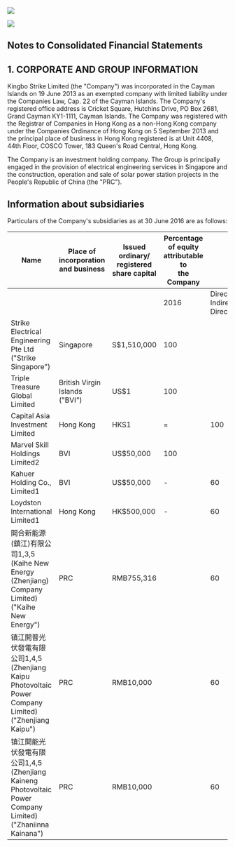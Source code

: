 ![](_page_0_Picture_0.jpeg)

![](_page_0_Picture_1.jpeg)

## Notes to Consolidated Financial Statements

## 1. CORPORATE AND GROUP INFORMATION

Kingbo Strike Limited (the "Company") was incorporated in the Cayman Islands on 19 June 2013 as an exempted company with limited liability under the Companies Law, Cap. 22 of the Cayman Islands. The Company's registered office address is Cricket Square, Hutchins Drive, PO Box 2681, Grand Cayman KY1-1111, Cayman Islands. The Company was registered with the Registrar of Companies in Hong Kong as a non-Hong Kong company under the Companies Ordinance of Hong Kong on 5 September 2013 and the principal place of business in Hong Kong registered is at Unit 4408, 44th Floor, COSCO Tower, 183 Queen's Road Central, Hong Kong.

The Company is an investment holding company. The Group is principally engaged in the provision of electrical engineering services in Singapore and the construction, operation and sale of solar power station projects in the People's Republic of China (the "PRC").

## Information about subsidiaries

Particulars of the Company's subsidiaries as at 30 June 2016 are as follows:

| Name                                                                                                    | Place of<br>incorporation<br>and business | Issued ordinary/<br>registered<br>share capital | Percentage of equity<br>attributable to<br>the Company |                        |     |                  | Principal activities                                                   |
|---------------------------------------------------------------------------------------------------------|-------------------------------------------|-------------------------------------------------|--------------------------------------------------------|------------------------|-----|------------------|------------------------------------------------------------------------|
|                                                                                                         |                                           |                                                 | 2016                                                   | Direct Indirect Direct |     | Indirect<br>2015 |                                                                        |
| Strike Electrical Engineering Pte Ltd<br>("Strike Singapore")                                           | Singapore                                 | S\$1,510,000                                    | 100                                                    |                        | 100 |                  | Electrical works and<br>general building<br>engineering services       |
| Triple Treasure Global Limited                                                                          | British Virgin Islands<br>("BVI")         | US\$1                                           | 100                                                    |                        | 100 |                  | Investment holding                                                     |
| Capital Asia Investment Limited                                                                         | Hong Kong                                 | HKS1                                            | =                                                      | 100                    |     | 100              | Investment holding                                                     |
| Marvel Skill Holdings Limited2                                                                          | BVI                                       | US\$50,000                                      | 100                                                    |                        |     |                  | Investment holding                                                     |
| Kahuer Holding Co., Limited1                                                                            | BVI                                       | US\$50,000                                      | -                                                      | 60                     |     |                  | Investment holding                                                     |
| Loydston International Limited1                                                                         | Hong Kong                                 | HK\$500,000                                     | -                                                      | 60                     |     |                  | Investment holding                                                     |
| 開合新能源(鎮江)有限公司1,3,5<br>(Kaihe New Energy (Zhenjiang)<br>Company Limited)<br>("Kaihe New Energy")         | PRC                                       | RMB755,316                                      |                                                        | 60                     |     |                  | Construction, operation<br>and sale of solar<br>power station projects |
| 镇江開普光伏發電有限公司1,4,5<br>(Zhenjiang Kaipu Photovoltaic<br>Power Company Limited)<br>("Zhenjiang Kaipu")     | PRC                                       | RMB10,000                                       |                                                        | 60                     |     |                  | Construction and<br>operation of solar<br>power station projects       |
| 镇江開能光伏發電有限公司1,4,5<br>(Zhenjiang Kaineng Photovoltaic<br>Power Company Limited)<br>("Zhaniinna Kainana") | PRC                                       | RMB10,000                                       |                                                        | 60                     |     |                  | Construction and<br>operation of solar<br>power station projects       |